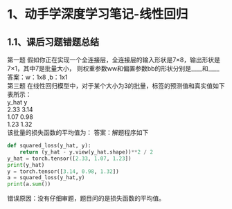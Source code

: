 # 1、动手学深度学习笔记-线性回归
## 1.1、课后习题错题总结
		
第一题  假如你正在实现一个全连接层，全连接层的输入形状是7×8，输出形状是7×1，其中7是批量大小，
则权重参数ww和偏置参数bb的形状分别是____和____<br>
答案：w：1x8 ,b：1x1<br>
第三题 在线性回归模型中，对于某个大小为3的批量，标签的预测值和真实值如下表所示：<br>
y_hat        y    <br>
2.33	3.14 <br>
1.07	0.98 <br>
1.23	1.32 <br>
该批量的损失函数的平均值为：
答案：解题程序如下
```python
def squared_loss(y_hat, y): 
    return (y_hat - y.view(y_hat.shape))**2 / 2
y_hat = torch.tensor([2.33, 1.07, 1.23])
print(y_hat)
y = torch.tensor([3.14, 0.98, 1.32])
a = squared_loss(y_hat,y)
print(a.sum())
```
错误原因：没有仔细审题，题目问的是损失函数的平均值。
